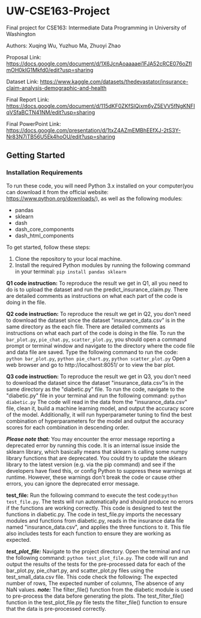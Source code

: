 # UW-CSE163-Project
Final project for CSE163: Intermediate Data Programming in University of Washington

Authors: Xuqing Wu, Yuzhuo Ma, Zhuoyi Zhao

Proposal Link: https://docs.google.com/document/d/1X6JcnAoaaaaei1FJA52cRCE076oZflmOH0kIG1Mkfd0/edit?usp=sharing

Dataset Link: https://www.kaggle.com/datasets/thedevastator/insurance-claim-analysis-demographic-and-health

Final Report Link: https://docs.google.com/document/d/115dKF0ZKfSlQjxm6yZ5EVV5fNgKNFIqVSfaBCTN41NM/edit?usp=sharing

Final PowerPoint Link: https://docs.google.com/presentation/d/1txZ4AZmEMBhEEfXJ-2tS3Y-Nr83N7iTB56U5Ek4hoOU/edit?usp=sharing

## Getting Started
### Installation Requirements
To run these code, you will need Python 3.x installed on your computer(you can download it from the official website: https://www.python.org/downloads/), as well as the following modules:
* pandas
* sklearn
* dash
* dash_core_components
* dash_html_components

To get started, follow these steps:
1. Clone the repository to your local machine.
2. Install the required Python modules by running the following command in your terminal: `pip install pandas sklearn`


**Q1 code instruction:** To reproduce the result we get in Q1, all you need to do is to upload the dataset and run the predict_insurance_claim.py. There are detailed comments as instructions on what each part of the code is doing in the file.

**Q2 code instruction:** To reproduce the result we get in Q2, you don’t need to download the dataset since the dataset "insurance_data.csv” is in the same directory as the each file. There are detailed comments as instructions on what each part of the code is doing in the file. 
To run the `bar_plot.py`, `pie_chat.py`, `scatter_plot.py`, you should open a command prompt or terminal window and navigate to the directory where the code file and data file are saved. Type the following command to run the code: `python bar_plot.py`, `python pie_chart.py`, `python scatter_plot.py`
Open a web browser and go to http://localhost:8051/ or  to view the bar plot.

**Q3 code instruction:** To reproduce the result we get in Q3, you don’t need to download the dataset since the dataset "insurance_data.csv”is in the same directory as the "diabetic.py" file. To run the code, navigate to the "diabetic.py" file in your terminal and run the following command: `python diabetic.py` The code will read in the data from the "insurance_data.csv" file, clean it, build a machine learning model, and output the accuracy score of the model. Additionally, it will run hyperparameter tuning to find the best combination of hyperparameters for the model and output the accuracy scores for each combination in descending order.

**_Please note that:_** You may encounter the error message reporting a deprecated error by running this code. It is an internal issue inside the sklearn library, which basically means that sklearn is calling some numpy library functions that are deprecated. You could try to update the sklearn library to the latest version (e.g. via the pip command) and see if the developers have fixed this, or config Python to suppress these warnings at runtime. However, these warnings don't break the code or cause other errors, you can ignore the deprecated error message.

**test_file:** Run the following command to execute the test code:`python test_file.py`. The tests will run automatically and should produce no errors if the functions are working correctly. This code is designed to test the functions in diabetic.py. The code in test_file.py imports the necessary modules and functions from diabetic.py, reads in the insurance data file named "insurance_data.csv", and applies the three functions to it. This file also includes tests for each function to ensure they are working as expected.

**_test_plot_file:_** Navigate to the project directory. Open the terminal and run the following command: `python test_plot_file.py`. The code will run and output the results of the tests for the pre-processed data for each of the bar_plot.py, pie_chart.py, and scatter_plot.py files using the test_small_data.csv file. This code check the following: The expected number of rows, The expected number of columns, The absence of any NaN values. 
**_note:_** The filter_file() function from the diabetic module is used to pre-process the data before generating the plots. The test_filter_file() function in the test_plot_file.py file tests the filter_file() function to ensure that the data is pre-processed correctly.
